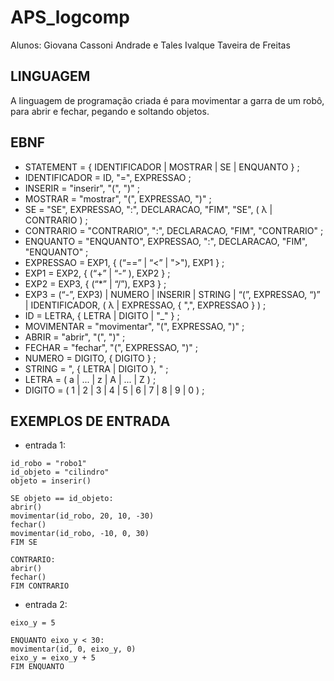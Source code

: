 # APS_logcomp

Alunos: Giovana Cassoni Andrade e Tales Ivalque Taveira de Freitas

## LINGUAGEM

A linguagem de programação criada é para movimentar a garra de um robô, para abrir e fechar, pegando e soltando objetos.

## EBNF

- STATEMENT = { IDENTIFICADOR | MOSTRAR | SE | ENQUANTO } ;
- IDENTIFICADOR = ID, "=", EXPRESSAO ;
- INSERIR = "inserir", "(", ")" ;
- MOSTRAR = "mostrar", "(", EXPRESSAO, ")" ;
- SE = "SE", EXPRESSAO, ":", DECLARACAO, "FIM", "SE", ( λ | CONTRARIO ) ;
- CONTRARIO = "CONTRARIO", ":", DECLARACAO, "FIM", "CONTRARIO" ;
- ENQUANTO = "ENQUANTO", EXPRESSAO, ":", DECLARACAO, "FIM", "ENQUANTO" ;
- EXPRESSAO = EXP1, { (“==” | “<” | ">"), EXP1 } ;
- EXP1 = EXP2, { (“+” | “-” ), EXP2 } ;
- EXP2 = EXP3, { (“*” | “/”), EXP3 } ;
- EXP3 = (“-”, EXP3) | NUMERO | INSERIR | STRING | “(”, EXPRESSAO, “)” | IDENTIFICADOR, ( λ | EXPRESSAO, { ",", EXPRESSAO } ) ;
- ID = LETRA, { LETRA | DIGITO | "_" } ;
- MOVIMENTAR = "movimentar", "(", EXPRESSAO, ")" ;
- ABRIR = "abrir", "(", ")" ;
- FECHAR = "fechar", "(", EXPRESSAO, ")" ;
- NUMERO = DIGITO, { DIGITO } ;
- STRING = ", { LETRA | DIGITO }, " ;
- LETRA = ( a | ... | z | A | ... | Z ) ;
- DIGITO = ( 1 | 2 | 3 | 4 | 5 | 6 | 7 | 8 | 9 | 0 ) ;

## EXEMPLOS DE ENTRADA

- entrada 1:

```
id_robo = "robo1"
id_objeto = "cilindro"
objeto = inserir()

SE objeto == id_objeto:
abrir()
movimentar(id_robo, 20, 10, -30)
fechar()
movimentar(id_robo, -10, 0, 30)
FIM SE

CONTRARIO:
abrir()
fechar()
FIM CONTRARIO
```

- entrada 2:

```
eixo_y = 5

ENQUANTO eixo_y < 30:
movimentar(id, 0, eixo_y, 0)
eixo_y = eixo_y + 5
FIM ENQUANTO
```